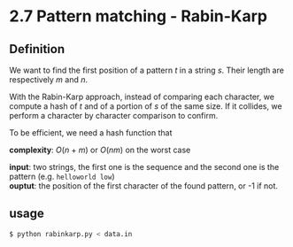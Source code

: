 # 2.7 Pattern matching - Rabin-Karp

## Definition

We want to find the first position of a pattern _t_ in a string _s_. Their length are respectively _m_ and _n_.

With the Rabin-Karp approach, instead of comparing each character, we compute a hash of _t_ and of a portion of _s_ of the same size. If it collides, we perform a character by character comparison to confirm.

To be efficient, we need a hash function that 

**complexity**: _O_(_n_ + _m_) or _O_(_nm_) on the worst case

**input**: two strings, the first one is the sequence and the second one is the pattern (e.g. `helloworld low`)  
**ouptut**: the position of the first character of the found pattern, or -1 if not.  

## usage

```sh
$ python rabinkarp.py < data.in
```
